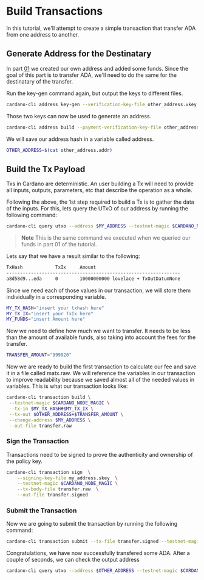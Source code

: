 # Build Transactions

In this tutorial, we'll attempt to create a simple transaction that transfer ADA from one address to another.

## Generate Address for the Destinatary

In part [01](./01-account-management.md) we created our own address and added some funds. Since the goal of this part is to transfer ADA, we'll need to do the same for the destinatary of the transfer.

Run the key-gen command again, but output the keys to different files.

```sh
cardano-cli address key-gen --verification-key-file other_address.vkey --signing-key-file other_address.skey
```

Those two keys can now be used to generate an address.

```sh
cardano-cli address build --payment-verification-key-file other_address.vkey --out-file other_address.addr --testnet-magic $CARDANO_NODE_MAGIC
```

We will save our address hash in a variable called address.

```sh
OTHER_ADDRESS=$(cat other_address.addr)
```

## Build the Tx Payload

Txs in Cardano are deterministic. An user building a Tx will need to provide all inputs, outputs, parameters, etc that describe the operation as a whole.

Following the above, the 1st step required to build a Tx is to gather the data of the inputs. For this, lets query the UTxO of our address by running the following command:

```sh
cardano-cli query utxo --address $MY_ADDRESS --testnet-magic $CARDANO_NODE_MAGIC
```

> **Note**
> This is the same command we executed when we queried our funds in part 01 of the tutorial.

Lets say that we have a result similar to the following:

```sh
TxHash            TxIx     Amount
----------------------------------------------------------------
a8d58d9...eda     0        10000000000 lovelace + TxOutDatumNone
```

Since we need each of those values in our transaction, we will store them individually in a corresponding variable.

```sh
MY_TX_HASH="insert your txhash here"
MY_TX_IX="insert your TxIx here"
MY_FUNDS="insert Amount here"
```

Now we need to define how much we want to transfer. It needs to be less than the amount of available funds, also taking into account the fees for the transfer.

```sh
TRANSFER_AMOUNT="999920"
```

Now we are ready to build the first transaction to calculate our fee and save it in a file called matx.raw. We will reference the variables in our transaction to improve readability because we saved almost all of the needed values in variables. This is what our transaction looks like:

```sh
cardano-cli transaction build \
 --testnet-magic $CARDANO_NODE_MAGIC \
 --tx-in $MY_TX_HASH#$MY_TX_IX \
 --tx-out $OTHER_ADDRESS+$TRANSFER_AMOUNT \
 --change-address $MY_ADDRESS \
 --out-file transfer.raw
```

### Sign the Transaction

Transactions need to be signed to prove the authenticity and ownership of the policy key.

```sh
cardano-cli transaction sign  \
    --signing-key-file my_address.skey  \
    --testnet-magic $CARDANO_NODE_MAGIC \
    --tx-body-file transfer.raw  \
    --out-file transfer.signed
```

### Submit the Transaction

Now we are going to submit the transaction by running the following command:

```sh
cardano-cli transaction submit --tx-file transfer.signed --testnet-magic $CARDANO_NODE_MAGIC
```

Congratulations, we have now successfully transfered some ADA. After a couple of seconds, we can check the output address

```sh
cardano-cli query utxo --address $OTHER_ADDRESS --testnet-magic $CARDANO_NODE_MAGIC
```